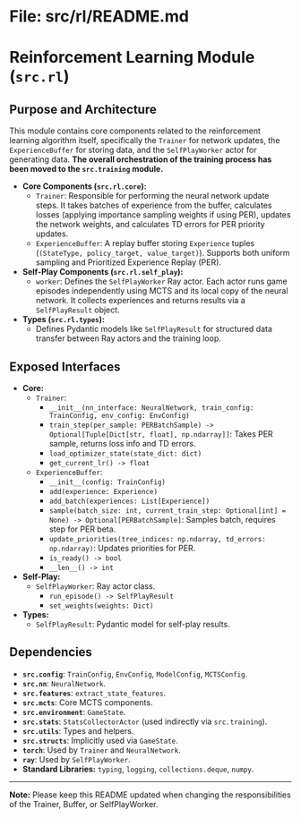 # File: src/rl/README.md
# Reinforcement Learning Module (`src.rl`)

## Purpose and Architecture

This module contains core components related to the reinforcement learning algorithm itself, specifically the `Trainer` for network updates, the `ExperienceBuffer` for storing data, and the `SelfPlayWorker` actor for generating data. **The overall orchestration of the training process has been moved to the `src.training` module.**

-   **Core Components (`src.rl.core`):**
    -   `Trainer`: Responsible for performing the neural network update steps. It takes batches of experience from the buffer, calculates losses (applying importance sampling weights if using PER), updates the network weights, and calculates TD errors for PER priority updates.
    -   `ExperienceBuffer`: A replay buffer storing `Experience` tuples (`(StateType, policy_target, value_target)`). Supports both uniform sampling and Prioritized Experience Replay (PER).
-   **Self-Play Components (`src.rl.self_play`):**
    -   `worker`: Defines the `SelfPlayWorker` Ray actor. Each actor runs game episodes independently using MCTS and its local copy of the neural network. It collects experiences and returns results via a `SelfPlayResult` object.
-   **Types (`src.rl.types`):**
    -   Defines Pydantic models like `SelfPlayResult` for structured data transfer between Ray actors and the training loop.

## Exposed Interfaces

-   **Core:**
    -   `Trainer`:
        -   `__init__(nn_interface: NeuralNetwork, train_config: TrainConfig, env_config: EnvConfig)`
        -   `train_step(per_sample: PERBatchSample) -> Optional[Tuple[Dict[str, float], np.ndarray]]`: Takes PER sample, returns loss info and TD errors.
        -   `load_optimizer_state(state_dict: dict)`
        -   `get_current_lr() -> float`
    -   `ExperienceBuffer`:
        -   `__init__(config: TrainConfig)`
        -   `add(experience: Experience)`
        -   `add_batch(experiences: List[Experience])`
        -   `sample(batch_size: int, current_train_step: Optional[int] = None) -> Optional[PERBatchSample]`: Samples batch, requires step for PER beta.
        -   `update_priorities(tree_indices: np.ndarray, td_errors: np.ndarray)`: Updates priorities for PER.
        -   `is_ready() -> bool`
        -   `__len__() -> int`
-   **Self-Play:**
    -   `SelfPlayWorker`: Ray actor class.
        -   `run_episode() -> SelfPlayResult`
        -   `set_weights(weights: Dict)`
-   **Types:**
    -   `SelfPlayResult`: Pydantic model for self-play results.

## Dependencies

-   **`src.config`**: `TrainConfig`, `EnvConfig`, `ModelConfig`, `MCTSConfig`.
-   **`src.nn`**: `NeuralNetwork`.
-   **`src.features`**: `extract_state_features`.
-   **`src.mcts`**: Core MCTS components.
-   **`src.environment`**: `GameState`.
-   **`src.stats`**: `StatsCollectorActor` (used indirectly via `src.training`).
-   **`src.utils`**: Types and helpers.
-   **`src.structs`**: Implicitly used via `GameState`.
-   **`torch`**: Used by `Trainer` and `NeuralNetwork`.
-   **`ray`**: Used by `SelfPlayWorker`.
-   **Standard Libraries:** `typing`, `logging`, `collections.deque`, `numpy`.

---

**Note:** Please keep this README updated when changing the responsibilities of the Trainer, Buffer, or SelfPlayWorker.